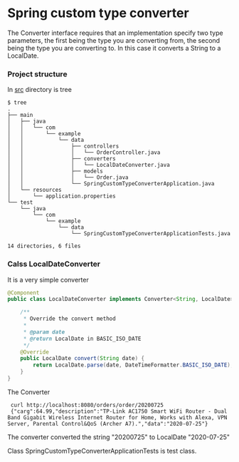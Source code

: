 # Spring custom type converter

 The Converter interface requires that an implementation specify two type parameters, the first being the type you are converting from, the second being the type you are converting to. In this case it converts a String to a LocalDate.

### Project structure
In [src](./src) directory is tree
```
$ tree
.
├── main
│   ├── java
│   │   └── com
│   │       └── example
│   │           └── data
│   │               ├── controllers
│   │               │   └── OrderController.java
│   │               ├── converters
│   │               │   └── LocalDateConverter.java
│   │               ├── models
│   │               │   └── Order.java
│   │               └── SpringCustomTypeConverterApplication.java
│   └── resources
│       └── application.properties
└── test
    └── java
        └── com
            └── example
                └── data
                    └── SpringCustomTypeConverterApplicationTests.java

14 directories, 6 files
```
### Calss LocalDateConverter
It is a very simple converter
```Java
@Component
public class LocalDateConverter implements Converter<String, LocalDate> {

	/**
	 * Override the convert method
	 * 
	 * @param date
	 * @return LocalDate in BASIC_ISO_DATE
	 */
	@Override
	public LocalDate convert(String date) {
		return LocalDate.parse(date, DateTimeFormatter.BASIC_ISO_DATE);
	}
}
```
 The Converter 
```
 curl http://localhost:8080/orders/order/20200725
 {"carg":64.99,"description":"TP-Link AC1750 Smart WiFi Router - Dual Band Gigabit Wireless Internet Router for Home, Works with Alexa, VPN Server, Parental Control&QoS (Archer A7).","data":"2020-07-25"}
 ```

The converter converted the string "20200725" to LocalDate "2020-07-25"

Class SpringCustomTypeConverterApplicationTests is test class.